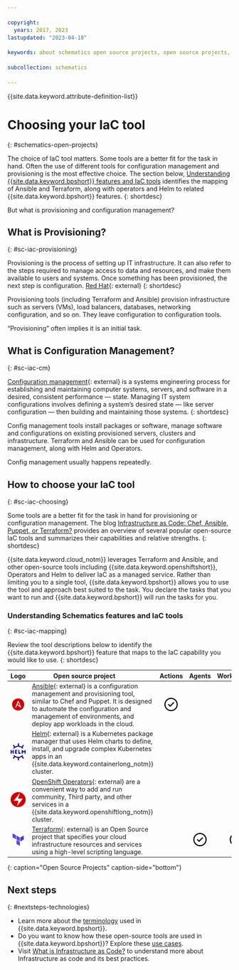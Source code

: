```yaml
---

copyright:
  years: 2017, 2023
lastupdated: "2023-04-18"

keywords: about schematics open source projects, open source projects, why use schematics, terraform template, schematics workspace

subcollection: schematics

---
```


{{site.data.keyword.attribute-definition-list}}

# Choosing your IaC tool  
{: #schematics-open-projects}

The choice of IaC tool matters. Some tools are a better fit for the task in hand. Often the use of different tools for configuration management and provisioning is the most effective choice. The section below, [Understanding {{site.data.keyword.bpshort}} features and IaC tools](/docs/schematics?topic=schematics-schematics-open-projects#sc-iac-mapping) identifies the mapping of Ansible and Terraform, along with operators and Helm to related {{site.data.keyword.bpshort}} features. 
{: shortdesc}

But what is provisioning and configuration management? 

## What is Provisioning?
{: #sc-iac-provisioning}

Provisioning is the process of setting up IT infrastructure. It can also refer to the steps required to manage access to data and resources, and make them available to users and systems. Once something has been provisioned, the next step is configuration. [Red Hat](https://www.redhat.com/en/topics/automation/what-is-provisioning){: external} 
{: shortdesc}

Provisioning tools (including Terraform and Ansible) provision infrastructure such as servers (VMs), load balancers, databases, networking configuration, and so on. They leave configuration to configuration tools.

“Provisioning” often implies it is an initial task. 

## What is Configuration Management?
{: #sc-iac-cm}

[Configuration management](https://en.wikipedia.org/wiki/Configuration_management){: external} is a systems engineering process for establishing and maintaining computer systems, servers, and software in a desired, consistent performance — state. Managing IT system configurations involves defining a system’s desired state — like server configuration — then building and maintaining those systems. 
{: shortdesc}

Config management tools install packages or software, manage software and configurations on existing provisioned servers, clusters and infrastructure. Terraform and Ansible can be used for configuration management, along with Helm and Operators. 

Config management usually happens repeatedly.

## How to choose your IaC tool
{: #sc-iac-choosing}

Some tools are a better fit for the task in hand for provisioning or configuration management. The blog [Infrastructure as Code: Chef, Ansible, Puppet, or Terraform?](https://www.ibm.com/cloud/blog/chef-ansible-puppet-terraform) provides an overview of several popular open-source IaC tools and summarizes their capabilities and relative strengths. 
{: shortdesc}

{{site.data.keyword.cloud_notm}} leverages Terraform and Ansible, and other open-source tools including {{site.data.keyword.openshiftshort}}, Operators and Helm to deliver IaC as a managed service. Rather than limiting you to a single tool, {{site.data.keyword.bpshort}} allows you to use the tool and approach best suited to the task. You declare the tasks that you want to run and {{site.data.keyword.bpshort}} will run the tasks for you.

### Understanding Schematics features and IaC tools
{: #sc-iac-mapping}

 Review the tool descriptions below to identify the {{site.data.keyword.bpshort}} feature that maps to the IaC capability you would like to use. 
{: shortdesc}

|Logo|Open source project &nbsp; &nbsp; &nbsp; &nbsp; &nbsp;  | Actions|  Agents| Workspaces| Blueprints | IBM&nbsp;Catalog|
|---|---|:--:|:--:|:--:|:--:|:--:|
|<img src="images/ansible.png" alt="Ansible" width="10" style="width: 50px; border-style: none"/>|[Ansible](https://www.ansible.com/){: external} is a configuration management and provisioning tool, similar to Chef and Puppet. It is designed to automate the configuration and management of environments, and deploy app workloads in the cloud. |<img src="images/checkmark.svg" alt="Check mark" width="30" style="width: 30px; border-style: none"/>| | | |<img src="images/checkmark.svg" alt="Check mark" width="30" style="width: 30px; border-style: none"/>|
|<img src="images/helm.svg" alt="Helm" width="10" style="width: 50px; border-style: none"/>|[Helm](https://helm.sh/){: external} is a Kubernetes package manager that uses Helm charts to define, install, and upgrade complex Kubernetes apps in an {{site.data.keyword.containerlong_notm}} cluster.|| | ||<img src="images/checkmark.svg" alt="Check mark" width="30" style="width: 30px; border-style: none"/>|
|<img src="images/operator.png" alt="Operators" width="10" style="width: 50px; border-style: none"/>|[OpenShift Operators](https://www.redhat.com/en/technologies/cloud-computing/openshift/what-are-openshift-operators){: external} are a convenient way to add and run community, Third party, and other services in a {{site.data.keyword.openshiftlong_notm}} cluster. ||| ||<img src="images/checkmark.svg" alt="Check mark" width="30" style="width: 30px; border-style: none"/>|
|<img src="images/terraform.png" alt="Terraform" width="10" style="width: 50px; border-style: none"/>|[Terraform](https://www.terraform.io/){: external} is an Open Source project that specifies your cloud infrastructure resources and services using a high-level scripting language.||<img src="images/checkmark.svg" alt="Check mark" width="30" style="width: 30px; border-style: none"/>|<img src="images/checkmark.svg" alt="Check mark" width="30" style="width: 30px; border-style: none"/>|<img src="images/checkmark.svg" alt="Check mark" width="30" style="width: 30px; border-style: none"/>|<img src="images/checkmark.svg" alt="Check mark" width="30" style="width: 30px; border-style: none"/>|
{: caption="Open Source Projects" caption-side="bottom"}

## Next steps
{: #nextsteps-technologies}

- Learn more about the [terminology](/docs/schematics?topic=schematics-sch-terms) used in {{site.data.keyword.bpshort}}.
- Do you want to know how these open-source tools are used in {{site.data.keyword.bpshort}}? Explore these [use cases](/docs/schematics?topic=schematics-how-it-works).
- Visit [What is Infrastructure as Code?](/docs/schematics?topic=schematics-infrastructure-as-code) to understand more about Infrastructure as code and its best practices. 
